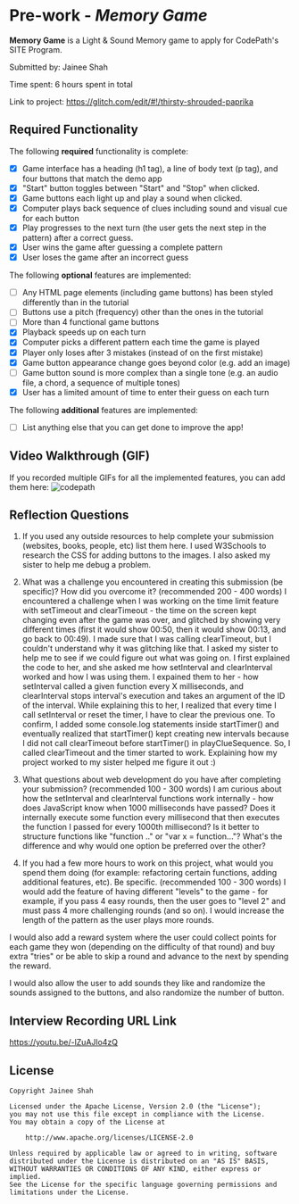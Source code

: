 # Pre-work - *Memory Game*

**Memory Game** is a Light & Sound Memory game to apply for CodePath's SITE Program. 

Submitted by: Jainee Shah

Time spent: 6 hours spent in total

Link to project: https://glitch.com/edit/#!/thirsty-shrouded-paprika

## Required Functionality

The following **required** functionality is complete:

* [x] Game interface has a heading (h1 tag), a line of body text (p tag), and four buttons that match the demo app
* [x] "Start" button toggles between "Start" and "Stop" when clicked. 
* [x] Game buttons each light up and play a sound when clicked. 
* [x] Computer plays back sequence of clues including sound and visual cue for each button
* [x] Play progresses to the next turn (the user gets the next step in the pattern) after a correct guess. 
* [x] User wins the game after guessing a complete pattern
* [x] User loses the game after an incorrect guess

The following **optional** features are implemented:

* [ ] Any HTML page elements (including game buttons) has been styled differently than in the tutorial
* [ ] Buttons use a pitch (frequency) other than the ones in the tutorial
* [ ] More than 4 functional game buttons
* [x] Playback speeds up on each turn
* [x] Computer picks a different pattern each time the game is played
* [x] Player only loses after 3 mistakes (instead of on the first mistake)
* [x] Game button appearance change goes beyond color (e.g. add an image)
* [ ] Game button sound is more complex than a single tone (e.g. an audio file, a chord, a sequence of multiple tones)
* [x] User has a limited amount of time to enter their guess on each turn

The following **additional** features are implemented:

- [ ] List anything else that you can get done to improve the app!

## Video Walkthrough (GIF)

If you recorded multiple GIFs for all the implemented features, you can add them here:
![codepath](https://user-images.githubusercontent.com/95950518/160331223-c6d9cd71-c5bf-4fad-ac34-554aae17cb59.gif)

## Reflection Questions
1. If you used any outside resources to help complete your submission (websites, books, people, etc) list them here. 
I used W3Schools to research the CSS for adding buttons to the images. I also asked my sister to help me debug a problem. 

2. What was a challenge you encountered in creating this submission (be specific)? How did you overcome it? (recommended 200 - 400 words) 
I encountered a challenge when I was working on the time limit feature with setTimeout and clearTimeout - the time on the screen kept changing even after the game was over, and glitched by showing very different times (first it would show 00:50, then it would show 00:13, and go back to 00:49). I made sure that I was calling clearTimeout, but I couldn't understand why it was glitching like that. I asked my sister to help me to see if we could figure out what was going on. I first explained the code to her, and she asked me how setInterval and clearInterval worked and how I was using them. I expained them to her - how setInterval called a given function every X milliseconds, and clearInterval stops interval's execution and takes an argument of the ID of the interval. While explaining this to her, I realized that every time I call setInterval or reset the timer, I have to clear the previous one. To confirm, I added some console.log statements inside startTimer() and eventually realized that startTimer() kept creating new intervals because I did not call clearTimeout before startTimer() in playClueSequence. So, I called clearTimeout and the timer started to work. Explaining how my project worked to my sister helped me figure it out :)

3. What questions about web development do you have after completing your submission? (recommended 100 - 300 words) 
I am curious about how the setInterval and clearInterval functions work internally - how does JavaScript know when 1000 milliseconds have passed? Does it internally execute some function every millisecond that then executes the function I passed for every 1000th millisecond? 
Is it better to structure functions like "function .." or "var x = function..."? What's the difference and why would one option be preferred over the other?

4. If you had a few more hours to work on this project, what would you spend them doing (for example: refactoring certain functions, adding additional features, etc). Be specific. (recommended 100 - 300 words) 
I would add the feature of having different "levels" to the game - for example, if you pass 4 easy rounds, then the user goes to "level 2" and must pass 4 more challenging rounds (and so on). I would increase the length of the pattern as the user plays more rounds.  

I would also add a reward system where the user could collect points for each game they won (depending on the difficulty of that round) and buy extra "tries" or be able to skip a round and advance to the next by spending the reward. 

I would also allow the user to add sounds they like and randomize the sounds assigned to the buttons, and also randomize the number of button.


## Interview Recording URL Link

https://youtu.be/-lZuAJlo4zQ

## License

    Copyright Jainee Shah

    Licensed under the Apache License, Version 2.0 (the "License");
    you may not use this file except in compliance with the License.
    You may obtain a copy of the License at

        http://www.apache.org/licenses/LICENSE-2.0

    Unless required by applicable law or agreed to in writing, software
    distributed under the License is distributed on an "AS IS" BASIS,
    WITHOUT WARRANTIES OR CONDITIONS OF ANY KIND, either express or implied.
    See the License for the specific language governing permissions and
    limitations under the License.

